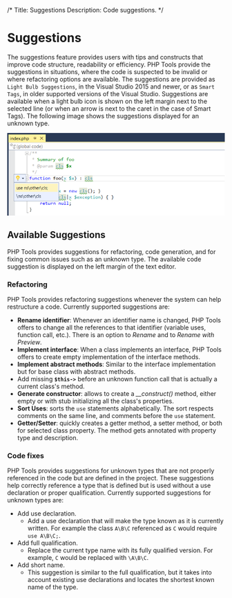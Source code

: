 /*
Title: Suggestions
Description: Code suggestions.
*/

# Suggestions

The suggestions feature provides users with tips and constructs that improve code structure, readability or efficiency.
PHP Tools provide the suggestions in situations, where the code is suspected to be invalid or where refactoring options are available.
The suggestions are provided as `Light Bulb Suggestions`, in the Visual Studio 2015 and newer, or as `Smart Tags`, in older supported versions of the Visual Studio. 
Suggestions are available when a light bulb icon is shown on the left margin next to the selected line (or when an arrow is next to the caret in the case of Smart Tags).
The following image shows the suggestions displayed for an unknown type.

![Displayed suggestions](imgs/suggestions.png)

## Available Suggestions

PHP Tools provides suggestions for refactoring, code generation, and for fixing common issues such as an unknown type. The available code suggestion is displayed on the left margin of the text editor.

### Refactoring

PHP Tools provides refactoring suggestions whenever the system can help restructure a code. Currently supported suggestions are:

- **Rename identifier**: Whenever an identifier name is changed, PHP Tools offers to change all the references to that identifier (variable uses, function call, etc.). There is an option to *Rename* and to *Rename with Preview*.
- **Implement interface**: When a class implements an interface, PHP Tools offers to create empty implementation of the interface methods.
- **Implement abstract methods**: Similar to the interface implementation but for base class with abstract methods.
- Add missing **`$this->`** before an unknown function call that is actually a current class's method.
- **Generate constructor**: allows to create a *__construct()* method, either empty or with stub initializing all the class's properties.
- **Sort Uses**: sorts the `use` statements alphabetically. The sort respects comments on the same line, and comments before the `use` statement.
- **Getter/Setter**: quickly creates a getter method, a setter method, or both for selected class property. The method gets annotated with property type and description.

### Code fixes

PHP Tools provides suggestions for unknown types that are not properly referenced in the code but are defined in the project.
These suggestions help correctly reference a type that is defined but is used without a use declaration or proper qualification.
Currently supported suggestions for unknown types are:

- Add use declaration.
  - Add a use declaration that will make the type known as it is currently written. For example the class `A\B\C` referenced as `C` would require `use A\B\C;`.
- Add full qualification.
  - Replace the current type name with its fully qualified version. For example, `C` would be replaced with `\A\B\C`.
- Add short name.
  - This suggestion is similar to the full qualification, but it takes into account existing use declarations and locates the shortest known name of the type.
